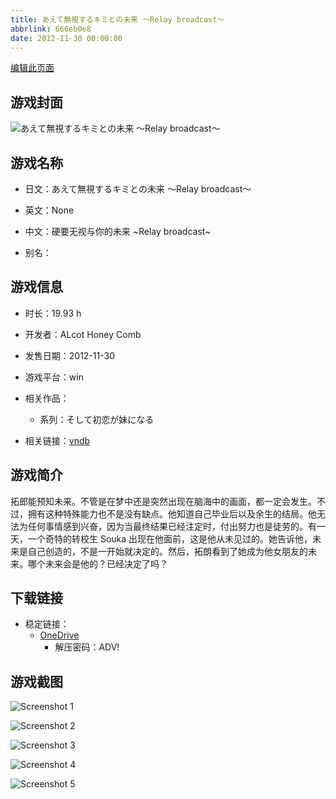 ```yaml
---
title: あえて無視するキミとの未来 ～Relay broadcast～
abbrlink: 666eb0e8
date: 2012-11-30 00:00:00
---
```

[编辑此页面](https://github.com/ACG-3/ADV3-source/blob/main/source/_posts/games/%E3%81%82%E3%81%88%E3%81%A6%E7%84%A1%E8%A6%96%E3%81%99%E3%82%8B%E3%82%AD%E3%83%9F%E3%81%A8%E3%81%AE%E6%9C%AA%E6%9D%A5%20%EF%BD%9ERelay%20broadcast%EF%BD%9E.md)

## 游戏封面

![あえて無視するキミとの未来 ～Relay broadcast～](https://pan.timero.xyz/onedrive/img_lib_001/%E3%81%82%E3%81%88%E3%81%A6%E7%84%A1%E8%A6%96%E3%81%99%E3%82%8B%E3%82%AD%E3%83%9F%E3%81%A8%E3%81%AE%E6%9C%AA%E6%9D%A5%20%EF%BD%9ERelay%20broadcast%EF%BD%9E_cover.avif)


## 游戏名称

- 日文：あえて無視するキミとの未来 ～Relay broadcast～
- 英文：None
- 中文：硬要无视与你的未来 ~Relay broadcast~

- 别名：


## 游戏信息

- 时长：19.93 h
- 开发者：ALcot Honey Comb
- 发售日期：2012-11-30
- 游戏平台：win
- 相关作品：
   - 系列：そして初恋が妹になる

- 相关链接：[vndb](https://vndb.org/v10803)


## 游戏简介

拓郎能预知未来。不管是在梦中还是突然出现在脑海中的画面，都一定会发生。不过，拥有这种特殊能力也不是没有缺点。他知道自己毕业后以及余生的结局。他无法为任何事情感到兴奋，因为当最终结果已经注定时，付出努力也是徒劳的。有一天，一个奇特的转校生 Souka 出现在他面前，这是他从未见过的。她告诉他，未来是自己创造的，不是一开始就决定的。然后，拓朗看到了她成为他女朋友的未来。哪个未来会是他的？已经决定了吗？




## 下载链接

- 稳定链接：
    - [OneDrive](https://pan.timero.xyz/onedrive/adv_lib_001/%E3%81%82%E3%81%88%E3%81%A6%E7%84%A1%E8%A6%96%E3%81%99%E3%82%8B%E3%82%AD%E3%83%9F%E3%81%A8%E3%81%AE%E6%9C%AA%E6%9D%A5%20%EF%BD%9ERelay%20broadcast%EF%BD%9E)
        - 解压密码：ADV!



## 游戏截图


![Screenshot 1](https://pan.timero.xyz/onedrive/img_lib_001/%E3%81%82%E3%81%88%E3%81%A6%E7%84%A1%E8%A6%96%E3%81%99%E3%82%8B%E3%82%AD%E3%83%9F%E3%81%A8%E3%81%AE%E6%9C%AA%E6%9D%A5%20%EF%BD%9ERelay%20broadcast%EF%BD%9E_Screenshot_1.avif)

![Screenshot 2](https://pan.timero.xyz/onedrive/img_lib_001/%E3%81%82%E3%81%88%E3%81%A6%E7%84%A1%E8%A6%96%E3%81%99%E3%82%8B%E3%82%AD%E3%83%9F%E3%81%A8%E3%81%AE%E6%9C%AA%E6%9D%A5%20%EF%BD%9ERelay%20broadcast%EF%BD%9E_Screenshot_2.avif)

![Screenshot 3](https://pan.timero.xyz/onedrive/img_lib_001/%E3%81%82%E3%81%88%E3%81%A6%E7%84%A1%E8%A6%96%E3%81%99%E3%82%8B%E3%82%AD%E3%83%9F%E3%81%A8%E3%81%AE%E6%9C%AA%E6%9D%A5%20%EF%BD%9ERelay%20broadcast%EF%BD%9E_Screenshot_3.avif)

![Screenshot 4](https://pan.timero.xyz/onedrive/img_lib_001/%E3%81%82%E3%81%88%E3%81%A6%E7%84%A1%E8%A6%96%E3%81%99%E3%82%8B%E3%82%AD%E3%83%9F%E3%81%A8%E3%81%AE%E6%9C%AA%E6%9D%A5%20%EF%BD%9ERelay%20broadcast%EF%BD%9E_Screenshot_4.avif)

![Screenshot 5](https://pan.timero.xyz/onedrive/img_lib_001/%E3%81%82%E3%81%88%E3%81%A6%E7%84%A1%E8%A6%96%E3%81%99%E3%82%8B%E3%82%AD%E3%83%9F%E3%81%A8%E3%81%AE%E6%9C%AA%E6%9D%A5%20%EF%BD%9ERelay%20broadcast%EF%BD%9E_Screenshot_5.avif)

